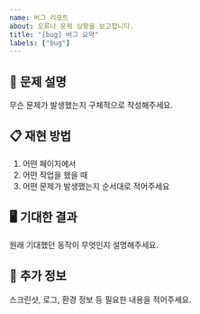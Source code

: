 ```yaml
---
name: 버그 리포트
about: 오류나 문제 상황을 보고합니다.
title: "[bug] 버그 요약"
labels: ["bug"]
---
```


## 🐛 문제 설명

무슨 문제가 발생했는지 구체적으로 작성해주세요.

## 📋 재현 방법

1. 어떤 페이지에서
2. 어떤 작업을 했을 때
3. 어떤 문제가 발생했는지 순서대로 적어주세요

## 🖥 기대한 결과

원래 기대했던 동작이 무엇인지 설명해주세요.

## 💬 추가 정보

스크린샷, 로그, 환경 정보 등 필요한 내용을 적어주세요.